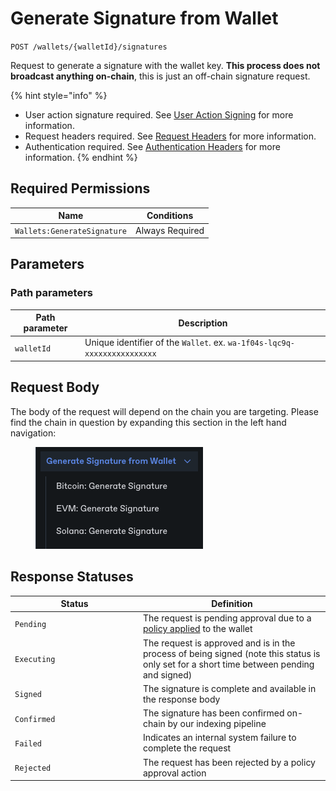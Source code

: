 # Generate Signature from Wallet

`POST /wallets/{walletId}/signatures`

Request to generate a signature with the wallet key. **This process does not broadcast anything on-chain**, this is just an off-chain signature request.

{% hint style="info" %}
* User action signature required. See [User Action Signing](../../authentication/user-action-signing/) for more information.
* Request headers required. See [Request Headers](../../../getting-started/request-headers.md) for more information.
* Authentication required. See [Authentication Headers](../../../getting-started/request-headers.md#authentication-headers) for more information.
{% endhint %}

## Required Permissions

| Name                        | Conditions      |
| --------------------------- | --------------- |
| `Wallets:GenerateSignature` | Always Required |

## Parameters <a href="#parameters.1" id="parameters.1"></a>

### Path parameters <a href="#path-parameters" id="path-parameters"></a>

| Path parameter | Description                                                              |
| -------------- | ------------------------------------------------------------------------ |
| `walletId`     | Unique identifier of the `Wallet`. ex. `wa-1f04s-lqc9q-xxxxxxxxxxxxxxxx` |

## Request Body

The body of the request will depend on the chain you are targeting.   Please find the chain in question by expanding this section in the left hand navigation:

<figure><img src="../../../.gitbook/assets/image (5).png" alt=""><figcaption></figcaption></figure>

## Response Statuses

<table><thead><tr><th width="191">Status</th><th>Definition</th></tr></thead><tbody><tr><td><code>Pending</code></td><td>The request is pending approval due to a <a href="https://docs.dfns.co/d/api-docs/policy-engine/policies#wallets-sign-activity">policy applied</a> to the wallet</td></tr><tr><td><code>Executing</code></td><td>The request is approved and is in the process of being signed (note this status is only set for a short time between pending and signed)</td></tr><tr><td><code>Signed</code></td><td>The signature is complete and available in the response body</td></tr><tr><td><code>Confirmed</code></td><td>The signature has been confirmed on-chain by our indexing pipeline</td></tr><tr><td><code>Failed</code></td><td>Indicates an internal system failure to complete the request</td></tr><tr><td><code>Rejected</code></td><td>The request has been rejected by a policy approval action</td></tr></tbody></table>

